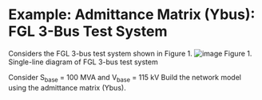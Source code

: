 # Example: Admittance Matrix (Ybus): FGL 3-Bus Test System
Considers the FGL 3-bus test system shown in Figure 1.
![image](https://github.com/fglongatt/MY_MATLAB_Simulink/assets/16779213/c0753e27-c920-47cb-9cbc-9a7be712425a)
Figure 1. Single-line diagram of FGL 3-bus test system

Consider S<sub>base</sub> = 100 MVA  and V<sub>base</sub> = 115 kV
Build the network model using the admittance matrix (Ybus).
